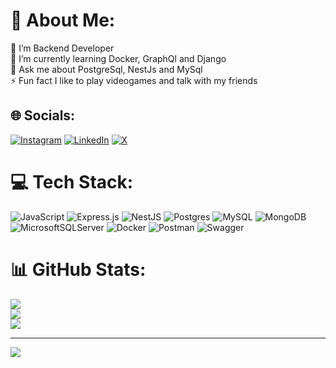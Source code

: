 # 💫 About Me:
🤝 I’m Backend Developer<br>🌱 I’m currently learning Docker, GraphQl and Django<br>💬 Ask me about PostgreSql, NestJs and MySql<br>⚡ Fun fact I like to play videogames and talk with my friends

## 🌐 Socials:
[![Instagram](https://img.shields.io/badge/Instagram-%23E4405F.svg?logo=Instagram&logoColor=white)](https://instagram.com/gbsss.exe) [![LinkedIn](https://img.shields.io/badge/LinkedIn-%230077B5.svg?logo=linkedin&logoColor=white)](https://linkedin.com/in/gabriel-francisco-ventura-moreno) [![X](https://img.shields.io/badge/X-black.svg?logo=X&logoColor=white)](https://x.com/gbsNotHuman) 

# 💻 Tech Stack:
![JavaScript](https://img.shields.io/badge/javascript-%23323330.svg?style=for-the-badge&logo=javascript&logoColor=%23F7DF1E) ![Express.js](https://img.shields.io/badge/express.js-%23404d59.svg?style=for-the-badge&logo=express&logoColor=%2361DAFB) ![NestJS](https://img.shields.io/badge/nestjs-%23E0234E.svg?style=for-the-badge&logo=nestjs&logoColor=white) ![Postgres](https://img.shields.io/badge/postgres-%23316192.svg?style=for-the-badge&logo=postgresql&logoColor=white) ![MySQL](https://img.shields.io/badge/mysql-%2300000f.svg?style=for-the-badge&logo=mysql&logoColor=white) ![MongoDB](https://img.shields.io/badge/MongoDB-%234ea94b.svg?style=for-the-badge&logo=mongodb&logoColor=white) ![MicrosoftSQLServer](https://img.shields.io/badge/Microsoft%20SQL%20Server-CC2927?style=for-the-badge&logo=microsoft%20sql%20server&logoColor=white) ![Docker](https://img.shields.io/badge/docker-%230db7ed.svg?style=for-the-badge&logo=docker&logoColor=white) ![Postman](https://img.shields.io/badge/Postman-FF6C37?style=for-the-badge&logo=postman&logoColor=white) ![Swagger](https://img.shields.io/badge/-Swagger-%23Clojure?style=for-the-badge&logo=swagger&logoColor=white)
# 📊 GitHub Stats:
![](https://github-readme-stats.vercel.app/api?username=gabsss1&theme=dark&hide_border=false&include_all_commits=true&count_private=false)<br/>
![](https://github-readme-streak-stats.herokuapp.com/?user=gabsss1&theme=dark&hide_border=false)<br/>
![](https://github-readme-stats.vercel.app/api/top-langs/?username=gabsss1&theme=dark&hide_border=false&include_all_commits=true&count_private=false&layout=compact)

---
[![](https://visitcount.itsvg.in/api?id=gabsss1&icon=0&color=0)](https://visitcount.itsvg.in)

<!-- Proudly created with GPRM ( https://gprm.itsvg.in ) -->
